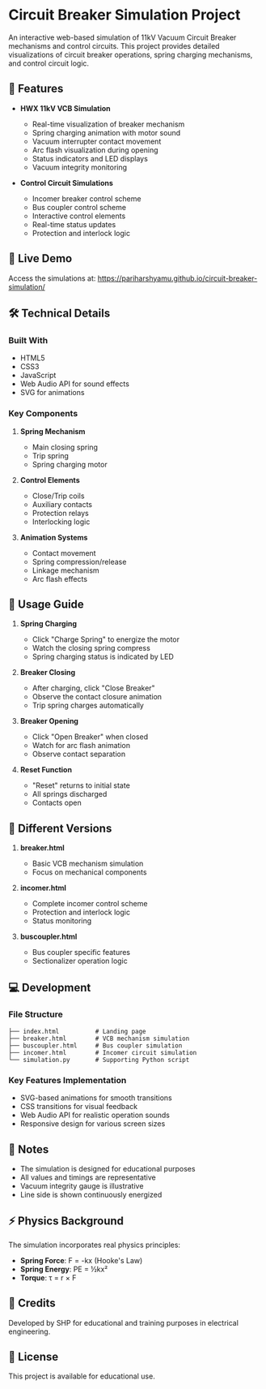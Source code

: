 # Circuit Breaker Simulation Project

An interactive web-based simulation of 11kV Vacuum Circuit Breaker mechanisms and control circuits. This project provides detailed visualizations of circuit breaker operations, spring charging mechanisms, and control circuit logic.

## 🌟 Features

- **HWX 11kV VCB Simulation**
  - Real-time visualization of breaker mechanism
  - Spring charging animation with motor sound
  - Vacuum interrupter contact movement
  - Arc flash visualization during opening
  - Status indicators and LED displays
  - Vacuum integrity monitoring

- **Control Circuit Simulations**
  - Incomer breaker control scheme
  - Bus coupler control scheme
  - Interactive control elements
  - Real-time status updates
  - Protection and interlock logic

## 🚀 Live Demo

Access the simulations at: https://pariharshyamu.github.io/circuit-breaker-simulation/

## 🛠️ Technical Details

### Built With
- HTML5
- CSS3
- JavaScript
- Web Audio API for sound effects
- SVG for animations

### Key Components
1. **Spring Mechanism**
   - Main closing spring
   - Trip spring
   - Spring charging motor

2. **Control Elements**
   - Close/Trip coils
   - Auxiliary contacts
   - Protection relays
   - Interlocking logic

3. **Animation Systems**
   - Contact movement
   - Spring compression/release
   - Linkage mechanism
   - Arc flash effects

## 📖 Usage Guide

1. **Spring Charging**
   - Click "Charge Spring" to energize the motor
   - Watch the closing spring compress
   - Spring charging status is indicated by LED

2. **Breaker Closing**
   - After charging, click "Close Breaker"
   - Observe the contact closure animation
   - Trip spring charges automatically

3. **Breaker Opening**
   - Click "Open Breaker" when closed
   - Watch for arc flash animation
   - Observe contact separation

4. **Reset Function**
   - "Reset" returns to initial state
   - All springs discharged
   - Contacts open

## 🚪 Different Versions

1. **breaker.html**
   - Basic VCB mechanism simulation
   - Focus on mechanical components

2. **incomer.html**
   - Complete incomer control scheme
   - Protection and interlock logic
   - Status monitoring

3. **buscoupler.html**
   - Bus coupler specific features
   - Sectionalizer operation logic

## 💻 Development

### File Structure
```
├── index.html          # Landing page
├── breaker.html        # VCB mechanism simulation
├── buscoupler.html     # Bus coupler simulation
├── incomer.html        # Incomer circuit simulation
└── simulation.py       # Supporting Python script
```

### Key Features Implementation
- SVG-based animations for smooth transitions
- CSS transitions for visual feedback
- Web Audio API for realistic operation sounds
- Responsive design for various screen sizes

## 📝 Notes

- The simulation is designed for educational purposes
- All values and timings are representative
- Vacuum integrity gauge is illustrative
- Line side is shown continuously energized

## ⚡ Physics Background

The simulation incorporates real physics principles:

- **Spring Force**: F = -kx (Hooke's Law)
- **Spring Energy**: PE = ½kx²
- **Torque**: τ = r × F

## 👥 Credits

Developed by SHP for educational and training purposes in electrical engineering.

## 📄 License

This project is available for educational use.